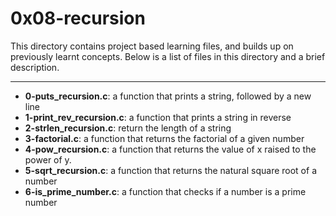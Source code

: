 # 0x08-recursion
This directory contains project based learning files, and builds up on previously learnt concepts.
Below is a list of files in this directory and a brief description.

---
- **0-puts_recursion.c**: a function that prints a string, followed by a new line
- **1-print_rev_recursion.c**: a function that prints a string in reverse
- **2-strlen_recursion.c**: return the length of a string
- **3-factorial.c**: a function that returns the factorial of a given number
- **4-pow_recursion.c**: a function that returns the value of x raised to the power of y.
- **5-sqrt_recursion.c**: a function that returns the natural square root of a number
- **6-is_prime_number.c**: a function that checks if a number is a prime number

